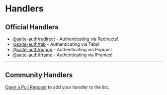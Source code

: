 # Handlers

## Official Handlers

- [@salte-auth/redirect](https://github.com/salte-auth/redirect) - Authenticating via Redirects!
- [@salte-auth/tab](https://github.com/salte-auth/tab) - Authenticating via Tabs!
- [@salte-auth/popup](https://github.com/salte-auth/popup) - Authenticating via Popups!
- [@salte-auth/iframe](https://github.com/salte-auth/iframe) - Authenticating via IFrames!

---

## Community Handlers

[Open a Pull Request](https://github.com/salte-auth/salte-auth/blob/main/CONTRIBUTING.md#submitting-a-pull-request) to add your handler to the list.

<!-- 
~ Example ~

- [your-package-name-here](link-to-source) - your tag line
 -->

